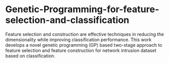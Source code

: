 # Genetic-Programming-for-feature-selection-and-classification
Feature selection and construction are effective techniques in reducing the dimensionality while improving classification performance. This work develops a novel genetic programming (GP) based two-stage approach to feature selection and feature construction for network intrusion dataset based on classification.
